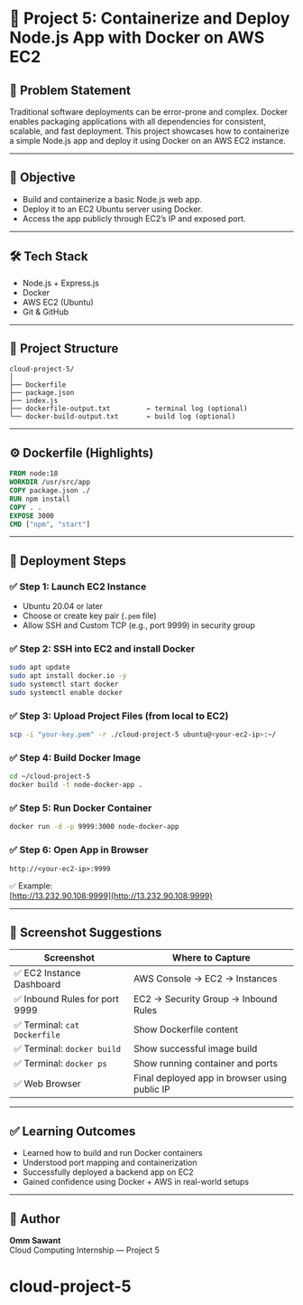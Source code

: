 
# 🚀 Project 5: Containerize and Deploy Node.js App with Docker on AWS EC2

## 📌 Problem Statement

Traditional software deployments can be error-prone and complex. Docker enables packaging applications with all dependencies for consistent, scalable, and fast deployment. This project showcases how to containerize a simple Node.js app and deploy it using Docker on an AWS EC2 instance.

---

## 🎯 Objective

- Build and containerize a basic Node.js web app.
- Deploy it to an EC2 Ubuntu server using Docker.
- Access the app publicly through EC2’s IP and exposed port.

---

## 🛠️ Tech Stack

- Node.js + Express.js
- Docker
- AWS EC2 (Ubuntu)
- Git & GitHub

---

## 📁 Project Structure

```
cloud-project-5/
│
├── Dockerfile
├── package.json
├── index.js
├── dockerfile-output.txt         ← terminal log (optional)
└── docker-build-output.txt       ← build log (optional)
```

---

## ⚙️ Dockerfile (Highlights)

```Dockerfile
FROM node:18
WORKDIR /usr/src/app
COPY package.json ./
RUN npm install
COPY . .
EXPOSE 3000
CMD ["npm", "start"]
```

---

## 🚀 Deployment Steps

### ✅ Step 1: Launch EC2 Instance
- Ubuntu 20.04 or later
- Choose or create key pair (`.pem` file)
- Allow SSH and Custom TCP (e.g., port 9999) in security group

### ✅ Step 2: SSH into EC2 and install Docker

```bash
sudo apt update
sudo apt install docker.io -y
sudo systemctl start docker
sudo systemctl enable docker
```

### ✅ Step 3: Upload Project Files (from local to EC2)

```bash
scp -i "your-key.pem" -r ./cloud-project-5 ubuntu@<your-ec2-ip>:~/
```

### ✅ Step 4: Build Docker Image

```bash
cd ~/cloud-project-5
docker build -t node-docker-app .
```

### ✅ Step 5: Run Docker Container

```bash
docker run -d -p 9999:3000 node-docker-app
```

### ✅ Step 6: Open App in Browser

```
http://<your-ec2-ip>:9999
```

✅ Example:  
[http://13.232.90.108:9999](http://13.232.90.108:9999)

---

## 📸 Screenshot Suggestions

| Screenshot | Where to Capture |
|------------|------------------|
| ✅ EC2 Instance Dashboard | AWS Console → EC2 → Instances |
| ✅ Inbound Rules for port 9999 | EC2 → Security Group → Inbound Rules |
| ✅ Terminal: `cat Dockerfile` | Show Dockerfile content |
| ✅ Terminal: `docker build` | Show successful image build |
| ✅ Terminal: `docker ps` | Show running container and ports |
| ✅ Web Browser | Final deployed app in browser using public IP |

---

## ✅ Learning Outcomes

- Learned how to build and run Docker containers
- Understood port mapping and containerization
- Successfully deployed a backend app on EC2
- Gained confidence using Docker + AWS in real-world setups

---

## 🙌 Author

**Omm Sawant**  
Cloud Computing Internship — Project 5
# cloud-project-5
